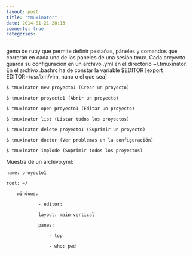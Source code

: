 ```yaml
---
layout: post
title: "tmuxinator"
date: 2014-01-21 20:13
comments: true
categories: 
---
```

gema de ruby que permite definir pestañas, páneles y comandos que correrán en cada uno de los paneles de una sesión tmux. Cada proyecto guarda su configuración en un archivo .yml en el directorio ~/.tmuxinator. En el archivo .bashrc ha de constar la variable $EDITOR [export EDITOR=/usr/bin/vim, nano o el que sea]

	$ tmuxinator new proyecto1 (Crear un proyecto)

	$ tmuxinator proyecto1 (Abrir un proyecto)

	$ tmuxinator open proyecto1 (Editar un proyecto)

	$ tmuxinator list (Listar todos los proyectos)

	$ tmuxinator delete proyecto1 (Suprimir un proyecto)

	$ tmuxinator doctor (Ver problemas en la configuración)

	$ tmuxinator implode (Suprimir todos los proyectos)

Muestra de un archivo.yml:

	name: proyecto1

	root: ~/

		windows:

				- editor:

				layout: main-vertical

				panes:

					- top

					- who; pwd

